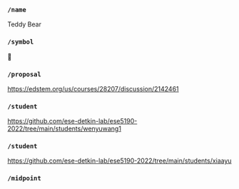 ### `/name`
Teddy Bear
### `/symbol`
🧸
### `/proposal`
https://edstem.org/us/courses/28207/discussion/2142461
### `/student`
https://github.com/ese-detkin-lab/ese5190-2022/tree/main/students/wenyuwang1
### `/student`
https://github.com/ese-detkin-lab/ese5190-2022/tree/main/students/xiaayu
### `/midpoint`
